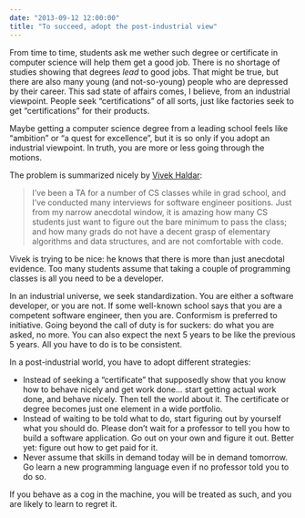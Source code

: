 ```yaml
---
date: "2013-09-12 12:00:00"
title: "To succeed, adopt the post-industrial view"
---
```




From time to time, students ask me wether such degree or certificate in computer science will help them get a good job. There is no shortage of studies showing that degrees _lead_ to good jobs. That might be true, but there are also many young (and not-so-young) people who are depressed by their career. This sad state of affairs comes, I believe, from an industrial viewpoint. People seek &ldquo;certifications&rdquo; of all sorts, just like factories seek to get &ldquo;certifications&rdquo; for their products.

Maybe getting a computer science degree from a leading school feels like &ldquo;ambition&rdquo; or &ldquo;a quest for excellence&rdquo;, but it is so only if you adopt an industrial viewpoint. In truth, you are more or less going through the motions.

The problem is summarized nicely by [Vivek Haldar](http://blog.vivekhaldar.com/post/61027056759/is-there-a-stem-worker-shortage):

> I&rsquo;ve been a TA for a number of CS classes while in grad school, and I&rsquo;ve conducted many interviews for software engineer positions. Just from my narrow anecdotal window, it is amazing how many CS students just want to figure out the bare minimum to pass the class; and how many grads do not have a decent grasp of elementary algorithms and data structures, and are not comfortable with code.


Vivek is trying to be nice: he knows that there is more than just anecdotal evidence. Too many students assume that taking a couple of programming classes is all you need to be a developer.

In an industrial universe, we seek standardization. You are either a software developer, or you are not. If some well-known school says that you are a competent software engineer, then you are. Conformism is preferred to initiative. Going beyond the call of duty is for suckers: do what you are asked, no more. You can also expect the next 5 years to be like the previous 5 years. All you have to do is to be consistent.

In a post-industrial world, you have to adopt different strategies:

- Instead of seeking a &ldquo;certificate&rdquo; that supposedly show that you know how to behave nicely and get work done&hellip; start getting actual work done, and behave nicely. Then tell the world about it. The certificate or degree becomes just one element in a wide portfolio.
- Instead of waiting to be told what to do, start figuring out by yourself what you should do. Please don&rsquo;t wait for a professor to tell you how to build a software application. Go out on your own and figure it out. Better yet: figure out how to get paid for it.
- Never assume that skills in demand today will be in demand tomorrow. Go learn a new programming language even if no professor told you to do so.


If you behave as a cog in the machine, you will be treated as such, and you are likely to learn to regret it.

